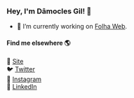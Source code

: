 ### Hey, I'm Dâmocles Gil! 👋

- 🔭 I’m currently working on [Folha Web](http://folhaweb.online/home.html).

#### Find me elsewhere 🌎

🚀 [Site](https://damoclesgil.netlify.com)<br>
🐦 [Twitter](https://twitter.com/damoclesgil)<br>
📸 [Instagram](https://www.instagram.com/damoclesgil/)<br>
💼 [LinkedIn](https://www.linkedin.com/in/damoclesgil/)<br>
<!--
**damoclesgil/damoclesgil** is a ✨ _special_ ✨ repository because its `README.md` (this file) appears on your GitHub profile.

Here are some ideas to get you started:

- 🔭 I’m currently working on ...
- 🌱 I’m currently learning ...
- 👯 I’m looking to collaborate on ...
- 🤔 I’m looking for help with ...
- 💬 Ask me about ...
- 📫 How to reach me: ...
- 😄 Pronouns: ...
- ⚡ Fun fact: ...
-->
